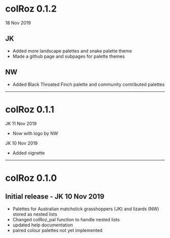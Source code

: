 # colRoz 0.1.2
18 Nov 2019
## JK

* Added more landscape palettes and snake palette theme
* Made a github page and subpages for palette themes

## NW
* Added Black Throated Finch palette and community contributed palettes

***
# colRoz 0.1.1
JK 11 Nov 2019

* Now with logo by NW

JK 10 Nov 2019

* Added vignette

***
# colRoz 0.1.0
## Initial release - JK 10 Nov 2019
* Palettes for Australian matchstick grasshoppers (JK) and lizards (NW) stored as nested lists
* Changed colRoz_pal function to handle nested lists
* updated help documentation
* paired colour palettes not yet implemented
